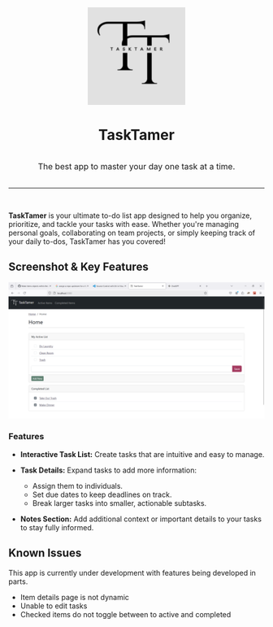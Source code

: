 <div align="center">

![Logo](./public/android-chrome-192x192.png)

# TaskTamer <br><br><sup style="font-weight:400; font-size:16px">The best app to master your day one task at a time.</sup>

</div>
<hr />
<br />
<p> <b>TaskTamer</b> is your ultimate to-do list app designed to help you organize, prioritize, and tackle your tasks with ease. Whether you're managing personal goals, collaborating on team projects, or simply keeping track of your daily to-dos, TaskTamer has you covered!</p>

## Screenshot & Key Features

<div align="center">

![TaskTamer UI screenshot](./public/screenshot-home.png)

</div>

### Features

- <b>Interactive Task List:</b> Create tasks that are intuitive and easy to manage.
- <b>Task Details:</b> Expand tasks to add more information:

  - Assign them to individuals.
  - Set due dates to keep deadlines on track.
  - Break larger tasks into smaller, actionable subtasks.

- <b>Notes Section:</b> Add additional context or important details to your tasks to stay fully informed.

## Known Issues

This app is currently under development with features being developed in parts.

- Item details page is not dynamic
- Unable to edit tasks
- Checked items do not toggle between to active and completed
